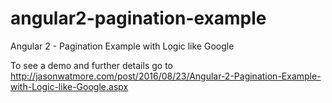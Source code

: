 # angular2-pagination-example

Angular 2 - Pagination Example with Logic like Google

To see a demo and further details go to http://jasonwatmore.com/post/2016/08/23/Angular-2-Pagination-Example-with-Logic-like-Google.aspx
